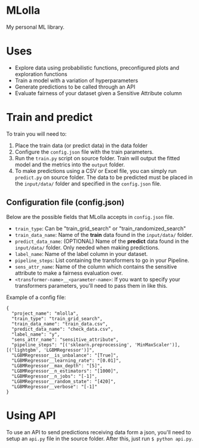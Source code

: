 # MLolla

My personal ML library. 

# Uses 

- Explore data using probabilistic functions, preconfigured plots and exploration functions
- Train a model with a variation of hyperparameters
- Generate predictions to be called through an API
- Evaluate fairness of your dataset given a Sensitive Attribute column


# Train and predict

To train you will need to:
1. Place the train data (or predict data) in the data folder 
2. Configure the `config.json` file with the train parameters. 
3. Run the `train.py` script on source folder. Train will output the
fitted model and the metrics into the `output` folder.
4. To make predictions using a CSV or Excel file, you can simply run `predict.py` on source folder. The 
data to be predicted must be placed in the `input/data/` folder and specified in the `config.json`
file.

## Configuration file (config.json)

Below are the possible fields that MLolla accepts in `config.json` file.
- `train_type`: Can be "train_grid_search" or "train_randomized_search"
- `train_data_name`: Name of the **train** data found in the `input/data/` folder. 
- `predict_data_name`: (OPTIONAL) Name of the **predict** data found in the 
`input/data/` folder. Only needed when making predictions. 
- `label_name`: Name of the label column in your dataset.
- `pipeline_steps`: List containing the transformers to go in your Pipeline.
- `sens_attr_name`: Name of the column which contains the sensitive attribute to make a
fairness evaluation over.
- `<transformer-name>__<parameter-name>`: If you want to specify your transformers parameters, you'll need to pass
them in like this.

Example of a config file:
```
{
  "project_name": "mlolla",
  "train_type": "train_grid_search",
  "train_data_name": "train_data.csv",
  "predict_data_name": "check_data.csv",
  "label_name": "y",
  "sens_attr_name": "sensitive_attribute",
  "pipeline_steps": "[('sklearn.preprocessing', 'MinMaxScaler')], [('lightgbm', 'LGBMRegressor')]",
  "LGBMRegressor__is_unbalance": "[True]",
  "LGBMRegressor__learning_rate": "[0.01]",
  "LGBMRegressor__max_depth": "[5]",
  "LGBMRegressor__n_estimators": "[1000]",
  "LGBMRegressor__n_jobs": "[-1]",
  "LGBMRegressor__random_state": "[420]",
  "LGBMRegressor__verbose": "[-1]"
}
```

# Using API

To use an API to send predictions receiving data form a json, you'll need to setup an `api.py` file in the source
folder. After this, just run `$ python api.py`.


